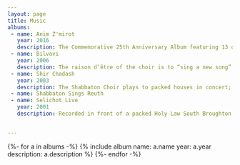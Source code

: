 ```yaml
---
layout: page
title: Music
albums: 
 - name: Anim Z'mirot
   year: 2016
   description: The Commemorative 25th Anniversary Album featuring 13 original compositions by the Choir's Former Musical Director Stephen Levey.
 - name: Bilvavi
   year: 2006
   description: The raison d’être of the choir is to “sing a new song” and the new CD follows in this tradition. It is a synthesis of old and contemporary Jewish liturgical and folk music. The CD features the well known synagogue pieces, “Tsadik Katamar” and “Uv’nucho Yomar”. A new arrangement of the Pesach prayer “Tal” and also the title track “Bilvavi” are both contemporary pieces written by the choir’s musical director Stephen Levey. Amongst the other pieces are the beautiful Talmon “Ein Keloheinu”, the evocative “Lo Teida Milchama” and an up beat arrangement of “Shehecheyanu”.
 - name: Shir Chadash 
   year: 2003
   description: The Shabbaton Choir plays to packed houses in concert; performing before thousands of people each year. Now you can bring the sound of the Shabbaton Choir into your living rooms. Recorded at studios in London this CD contains some of the Choir's best known concert repertoire and features soloists Lionel Rosenfeld and Shimon Craimer. The CD encapsulates the distinctive style of Jewish music as performed by the Shabbaton Choir. Many of the pieces are arranged by Stephen Glass and sung in the inimitable "Shabbaton style". From the modern to the old; the soft to the loud, the devotional to the celebratory this CD has something for everyone.
 - name: Shabbaton Sings Reuth
 - name: Selichot Live
   year: 2001
   description: Recorded in front of a packed Holy Law South Broughton Congregation in Manchester, this CD combines the talents of the Shabbaton Choir with soloists Lionel Rosenfeld and Shimon Craimer. The CD captures the atmosphere of the United Synagogue's Choral Midnight Selichot Service for which the Shabbaton Choir has become internationally renowned.


---
```


<div class="flex flex-wrap">
{%- for a in albums -%}
    {% include album name: a.name year: a.year description: a.description %}
{%- endfor -%}
</div>